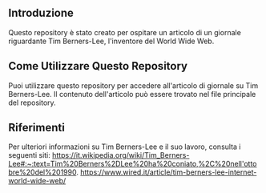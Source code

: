 ## Introduzione

Questo repository è stato creato per ospitare un articolo di un giornale riguardante Tim Berners-Lee, l'inventore del World Wide Web. 
## Come Utilizzare Questo Repository

Puoi utilizzare questo repository per accedere all'articolo di giornale su Tim Berners-Lee. Il contenuto dell'articolo può essere trovato nel file principale del repository.

## Riferimenti

Per ulteriori informazioni su Tim Berners-Lee e il suo lavoro, consulta i seguenti siti:
https://it.wikipedia.org/wiki/Tim_Berners-Lee#:~:text=Tim%20Berners%2DLee%20ha%20coniato,%2C%20nell'ottobre%20del%201990.
https://www.wired.it/article/tim-berners-lee-internet-world-wide-web/

